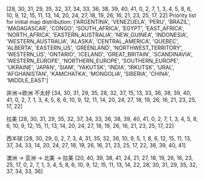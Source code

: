 [28, 30, 31, 29, 35, 32, 37, 34, 33, 36, 38, 39, 40, 41, 0, 2, 7, 1, 3, 4, 5, 8, 6, 10, 9, 12, 15, 11, 13, 14, 20, 24, 27, 18, 19, 26, 16, 21, 23, 25, 17, 22]
Priority list for initial map distribution: ['ARGENTINA', 'VENEZUELA', 'PERU', 'BRAZIL', 'MADAGASCAR', 'CONGO', 'SOUTH_AFRICA', 'EGYPT', 'EAST_AFRICA', 'NORTH_AFRICA', 'EASTERN_AUSTRALIA', 'NEW_GUINEA', 'INDONESIA', 'WESTERN_AUSTRALIA', 'ALASKA', 'CENTRAL_AMERICA', 'QUEBEC', 'ALBERTA', 'EASTERN_US', 'GREENLAND', 'NORTHWEST_TERRITORY', 'WESTERN_US', 'ONTARIO', 'ICELAND', 'GREAT_BRITAIN', 'SCANDINAVIA', 'WESTERN_EUROPE', 'NORTHERN_EUROPE', 'SOUTHERN_EUROPE', 'UKRAINE', 'JAPAN', 'SIAM', 'YAKUTSK', 'INDIA', 'IRKUTSK', 'URAL', 'AFGHANISTAN', 'KAMCHATKA', 'MONGOLIA', 'SIBERIA', 'CHINA', 'MIDDLE_EAST']

非洲->欧洲 不太好
[34, 30, 31, 29, 35, 28, 32, 37, 15, 13, 33, 36, 38, 39, 40, 41, 0, 2, 7, 1, 3, 4, 5, 8, 6, 10, 9, 12, 11, 14, 20, 24, 27, 18, 19, 26, 16, 21, 23, 25, 17, 22]

拉美
[28, 30, 31, 29, 35, 32, 37, 34, 33, 36, 38, 39, 40, 41, 0, 2, 7, 1, 3, 4, 5, 8, 6, 10, 9, 12, 15, 11, 13, 14, 20, 24, 27, 18, 19, 26, 16, 21, 23, 25, 17, 22]

西半球
[28, 30, 29, 0, 2, 7, 3, 4, 31, 35, 32, 36, 10, 9, 5, 1, 8, 6, 12, 15, 11, 13, 37, 34, 33, 14, 20, 24, 27, 18, 19, 26, 16, 21, 23, 25, 17, 22, 38, 39, 40, 41]


澳洲 -> 亚洲 -> 北美 -> 拉美
[20, 40, 39, 38, 41, 24, 21, 27, 18, 19, 26, 16, 23, 25, 17, 0, 2, 7, 1, 3, 4, 5, 8, 6, 10, 9, 12, 15, 11, 13, 14, 22, 28, 30, 31, 29, 35, 32, 37, 34, 33, 36]